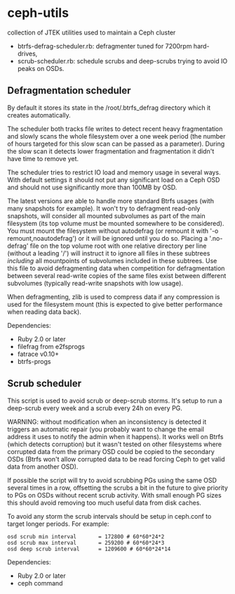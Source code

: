 # ceph-utils
collection of JTEK utilities used to maintain a Ceph cluster

* btrfs-defrag-scheduler.rb: defragmenter tuned for 7200rpm hard-drives,
* scrub-scheduler.rb: schedule scrubs and deep-scrubs trying to avoid IO peaks
  on OSDs.

Defragmentation scheduler
-------------------------

By default it stores its state in the /root/.btrfs_defrag directory which it
creates automatically.

The scheduler both tracks file writes to detect recent heavy fragmentation and
slowly scans the whole filesystem over a one week period (the number of hours
targeted for this slow scan can be passed as a parameter). During the slow
scan it detects lower fragmentation and fragmentation it didn't have time to
remove yet.

The scheduler tries to restrict IO load and memory usage in several ways. With
default settings it should not put any significant load on a Ceph OSD and
should not use significantly more than 100MB by OSD.

The latest versions are able to handle more standard Btrfs usages (with many
snapshots for example). It won't try to defragment read-only snapshots, will
consider all mounted subvolumes as part of the main filesystem (its top volume
must be mounted somewhere to be considered). You must mount the filesystem
without autodefrag (or remount it with '-o remount,noautodefrag') or it will
be ignored until you do so.
Placing a '.no-defrag' file on the top volume root with one relative directory
per line (without a leading '/') will instruct it to ignore all files in these
subtrees *including* all mountpoints of subvolumes included in these subtrees.
Use this file to avoid defragmenting data when competition for defragmentation
between several read-write copies of the same files exist between different
subvolumes (typically read-write snapshots with low usage).

When defragmenting, zlib is used to compress data if any compression is used
for the filesystem mount (this is expected to give better performance when
reading data back). 

Dependencies:
* Ruby 2.0 or later
* filefrag from e2fsprogs
* fatrace v0.10+
* btrfs-progs

Scrub scheduler
---------------

This script is used to avoid scrub or deep-scrub storms. It's setup to run a
deep-scrub every week and a scrub every 24h on every PG.

WARNING: without modification when an inconsistency is detected it triggers an
automatic repair (you probably want to change the email address it uses to
notify the admin when it happens). It works well on Btrfs (which detects
corruption)  but it wasn't tested on other filesystems where corrupted data
from the primary OSD could be copied to the secondary OSDs (Btrfs won't allow
corrupted data to be read forcing Ceph to get valid data from another OSD).

If possible the script will try to avoid scrubbing PGs using the same OSD
several times in a row, offsetting the scrubs a bit in the future to
give priority to PGs on OSDs without recent scrub activity. With small enough
PG sizes this should avoid removing too much useful data from disk caches.

To avoid any storm the scrub intervals should be setup in ceph.conf to target
longer periods. For example:

    osd scrub min interval       = 172800 # 60*60*24*2
    osd scrub max interval       = 259200 # 60*60*24*3
    osd deep scrub interval      = 1209600 # 60*60*24*14

Dependencies:
* Ruby 2.0 or later
* ceph command
